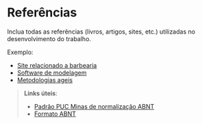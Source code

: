 # Referências

Inclua todas as referências (livros, artigos, sites, etc.) utilizadas no desenvolvimento do trabalho.

Exemplo:

 - [Site relacionado a barbearia](https://booksy.com/pt-br/s/barbearias/478780_contagem#ba_s=seo)
 - [Software de modelagem](https://www.bizagi.com/pt)
- [Metodologias ageis](https://rockcontent.com/br/blog/metodologias-ageis/)

  

> **Links úteis**:
> - [Padrão PUC Minas de normalização ABNT](http://portal.pucminas.br/biblioteca/documentos/GUIA-COMPLETO-ABNT-Elaborar-formatar-trabalho-cientificoNOVO.pdf)
> - [Formato ABNT](https://www.normastecnicas.com/abnt/)
